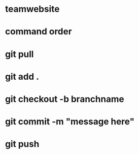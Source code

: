 # teamwebsite

# command order

# git pull
# git add .
# git checkout -b branchname
# git commit -m "message here"
# git push